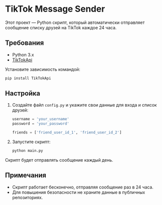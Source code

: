 # TikTok Message Sender

Этот проект — Python скрипт, который автоматически отправляет сообщение списку друзей на TikTok каждое 24 часа.

## Требования

- Python 3.x
- [TikTokApi](https://github.com/davidteather/TikTok-Api)

Установите зависимость командой:

```bash
pip install TikTokApi
```

## Настройка

1. Создайте файл `config.py` и укажите свои данные для входа и список друзей:

   ```python
   username = 'your_username'
   password = 'your_password'

   friends = ['friend_user_id_1', 'friend_user_id_2']
   ```

2. Запустите скрипт:

   ```bash
   python main.py
   ```

Скрипт будет отправлять сообщение каждый день.

## Примечания

- Скрипт работает бесконечно, отправляя сообщение раз в 24 часа.
- Для повышения безопасности не храните данные в публичных репозиториях.

